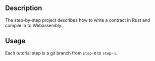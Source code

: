 ## Description
The step-by-step project describes how to write a contract in Rust and compile in to Webassembly.

## Usage
Each tutorial step is a git branch from `step-0` to `step-n`.
